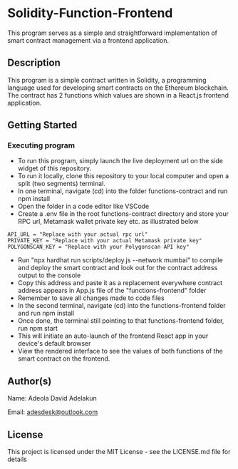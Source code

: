 # Solidity-Function-Frontend

This program serves as a simple and straightforward implementation of smart contract management via a frontend application.

## Description

This program is a simple contract written in Solidity, a programming language used for developing smart contracts on the Ethereum blockchain. The contract has 2 functions which values are shown in a React.js frontend application. 

## Getting Started

### Executing program

* To run this program, simply launch the live deployment url on the side widget of this repository. 
* To run it locally, clone this repository to your local computer and open a split (two segments) terminal.
* In one terminal, navigate (cd) into the folder functions-contract and run npm install
* Open the folder in a code editor like VSCode
* Create a .env file in the root functions-contract directory and store your RPC url, Metamask wallet private key etc. as illustrated below

```
API_URL = "Replace with your actual rpc url" 
PRIVATE_KEY = "Replace with your actual Metamask private key" 
POLYGONSCAN_KEY = "Replace with your Polygonscan API key" 
```
* Run "npx hardhat run scripts/deploy.js --network mumbai" to compile and deploy the smart contract and look out for the contract address output to the console
* Copy this address and paste it as a replacement everywhere contract address appears in App.js file of the "functions-frontend" folder
* Remember to save all changes made to code files
* In the second terminal, navigate (cd) into the functions-frontend folder and run npm install
* Once done, the terminal still pointing to that functions-frontend folder, run npm start
* This will initiate an auto-launch of the frontend React app in your device's default browser
* View the rendered interface to see the values of both functions of the smart contract on the frontend.


## Author(s)

Name: Adeola David Adelakun

Email: adesdesk@outlook.com


## License

This project is licensed under the MIT License - see the LICENSE.md file for details
